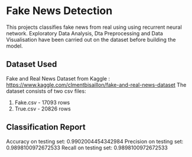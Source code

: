 # Fake News Detection

This projects classifies fake news from real using using recurrent neural network. Exploratory Data Analysis, Dta Preprocessing and Data Visualisation have been carried out on the dataset before building the model. 

## Dataset Used
Fake and Real News Dataset from Kaggle : https://www.kaggle.com/clmentbisaillon/fake-and-real-news-dataset
The dataset consists of two csv files: 
1. Fake.csv - 17093 rows
2. True.csv - 20826 rows 

## Classification Report
Accuracy on testing set: 0.9902004454342984
Precision on testing set: 0.9898100972672533
Recall on testing set: 0.9898100972672533

